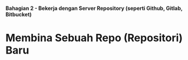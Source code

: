 #### Bahagian 2 - Bekerja dengan Server Repository (seperti Github, Gitlab, Bitbucket)

# Membina Sebuah Repo (Repositori) Baru